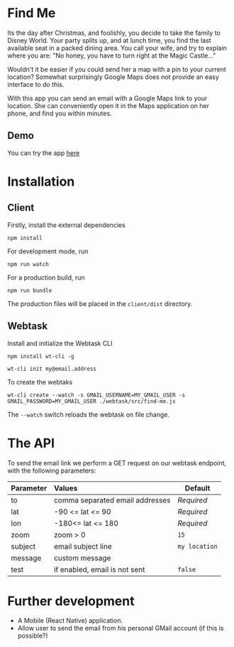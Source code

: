 # Find Me #

Its the day after Christmas, and foolishly, you decide to take the family to Disney World. Your party splits up, and at lunch time, you find the last available seat in a packed dining area. You call your wife, and try to explain where you are: "No honey, you have to turn right at the Magic Castle..." 

Wouldn't it be easier if you could send her a map with a pin to your current location?  Somewhat surprisingly Google Maps does not provide an easy interface to do this. 

With this app you can send an email with a Google Maps link to your location. She can conveniently open it in the Maps application on her phone, and find you within minutes.

## Demo ##

You can try the app [here](https://tjaart.gitlab.io/find-me)

# Installation #

## Client ##

Firstly, install the external dependencies

`npm install`

For development mode, run

`npm run watch`

For a production build, run

`npm run bundle`

The production files will be placed in the `client/dist` directory.


## Webtask ##

Install and initialize the Webtask CLI

`npm install wt-cli -g`

`wt-cli init my@email.address`

To create the webtaks

`wt-cli create --watch -s GMAIL_USERNAME=MY_GMAIL_USER -s GMAIL_PASSWORD=MY_GMAIL_USER ./webtask/src/find-me.js`

The `--watch` switch reloads the webtask on file change.

# The API #

To send the email link we perform a GET request on our webtask endpoint, with the following parameters: 

| Parameter | Values                          | Default       |
| ----------|:--------------------------------|---------------|
| to        | comma separated email addresses | *Required*    |
| lat       | -90 <= lat <= 90                | *Required*    |
| lon       | -180<=  lat <= 180              | *Required*    |
| zoom      | zoom > 0                        | `15`          |
| subject   | email subject line              | `my location` |
| message   | custom message                  |               |
| test      | if enabled, email is not sent   | `false`       |

# Further development #

- A Mobile (React Native) application.
- Allow user to send the email from his personal GMail account (if this is possible?)
